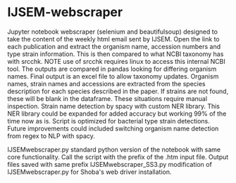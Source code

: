 # IJSEM-webscraper

Jupyter notebook webscraper (selenium and beautifulsoup) designed to take the content of the weekly html email sent by IJSEM. Open the link to each publication and extract the organism name, accession numbers and type strain information. This is then compared to what NCBI taxonomy has with srcchk. NOTE use of srcchk requires linux to access this internal NCBI tool. The outputs are compared in pandas looking for differing organism names. Final output is an excel file to allow taxonomy updates. 
Organism names, strain names and accessions are extracted from the species description for each species described in the paper. 
If strains are not found, these will be blank in the dataframe. These situations require manual inspection. 
Strain name detection by spacy with custom NER library. This NER library could be expanded for added accuracy but working 99% of the time now as is. 
Script is optimized for bacterial type strain detections. Future improvements could included switching organism name detection from regex to NLP with spacy. 

IJSEMwebscraper.py standard python version of the notebook with same core functionality. Call the script with the prefix of the .htm input file. Output files saved with same prefix
IJSEMwebscraper_SS3.py modification of IJSEMwebscraper.py for Shoba's web driver installation. 
